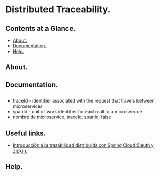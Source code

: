 # Distributed Traceability.





## Contents at a Glance.
* [About.](#about)
* [Documentation.](#documentation)
* [Help.](#help)





## About.





## Documentation.





## 
* traceId - identifier associated with the request that travels between microservices
* spanId - unit of work identifier for each call to a microservice
* nombre de microservice, traceId, spanId, false





## Useful links.
* [Introducción a la trazabilidad distribuida con Spring Cloud Sleuth y Zipkin.](https://www.youtube.com/watch?v=9TxSLGpt5Eo)





## Help.
